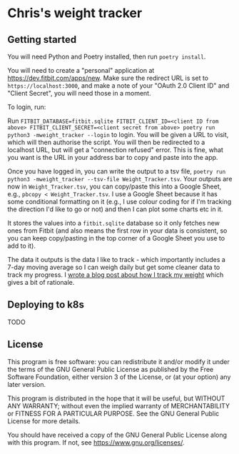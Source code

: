 Chris's weight tracker
======================

Getting started
---------------

You will need Python and Poetry installed, then run `poetry install`.

You will need to create a "personal" application at https://dev.fitbit.com/apps/new. Make sure
the redirect URL is set to `https://localhost:3000`, and make a note of your "OAuth 2.0 Client ID"
and "Client Secret", you will need those in a moment.

To login, run:

Run `FITBIT_DATABASE=fitbit.sqlite FITBIT_CLIENT_ID=<client ID from above> FITBIT_CLIENT_SECRET=<client secret from above> poetry run python3 -mweight_tracker --login` to login.
You will be given a URL to visit, which will then authorise the script. You will then be redirected to a localhost URL,
but will get a "connection refused" error. This is fine, what you want is the URL in your address bar to copy and paste
into the app.

Once you have logged in, you can write the output to a tsv file, `poetry run python3 -mweight_tracker --tsv-file Weight_Tracker.tsv`.
Your outputs are now in `Weight_Tracker.tsv`, you can copy/paste this into a Google Sheet, e.g., `pbcopy < Weight_Tracker.tsv`.
I use a Google Sheet because it has some conditional formatting on it (e.g., I use colour coding for if I'm
tracking the direction I'd like to go or not) and then I can plot some charts etc in it.

It stores the values into a `fitbit.sqlite` database so it only fetches new ones from Fitbit (and also means the first
row in your data is consistent, so you can keep copy/pasting in the top corner of a Google Sheet you use to add to it).

The data it outputs is the data I like to track - which importantly includes a 7-day moving average so I can
weigh daily but get some cleaner data to track my progress. I [wrote a blog post about how I track my weight](https://cnorthwood.medium.com/tracking-losing-weight-78eadc616507)
which gives a bit of rationale.

Deploying to k8s
----------------

TODO

License
-------

This program is free software: you can redistribute it and/or modify it under the terms of the GNU General Public
License as published by the Free Software Foundation, either version 3 of the License, or (at your option) any later
version.

This program is distributed in the hope that it will be useful, but WITHOUT ANY WARRANTY; without even the implied
warranty of MERCHANTABILITY or FITNESS FOR A PARTICULAR PURPOSE. See the GNU General Public License for more details.

You should have received a copy of the GNU General Public License along with this program. If not,
see <https://www.gnu.org/licenses/>. 
